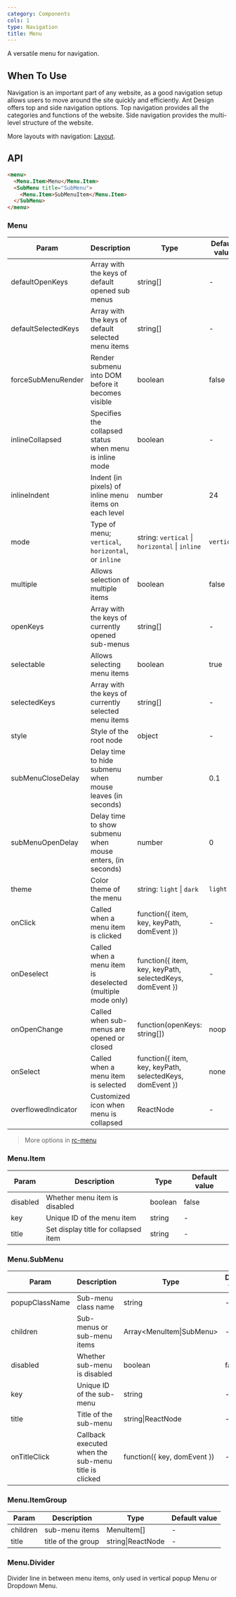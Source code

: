 ```yaml
---
category: Components
cols: 1
type: Navigation
title: Menu
---
```


A versatile menu for navigation.

## When To Use

Navigation is an important part of any website, as a good navigation setup allows users to move around the site quickly and efficiently. Ant Design offers top and side navigation options. Top navigation provides all the categories and functions of the website. Side navigation provides the multi-level structure of the website.

More layouts with navigation: [Layout](/components/layout).

## API

```html
<menu>
  <Menu.Item>Menu</Menu.Item>
  <SubMenu title="SubMenu">
    <Menu.Item>SubMenuItem</Menu.Item>
  </SubMenu>
</menu>
```

### Menu

| Param | Description | Type | Default value |
| --- | --- | --- | --- |
| defaultOpenKeys | Array with the keys of default opened sub menus | string\[] | - |
| defaultSelectedKeys | Array with the keys of default selected menu items | string\[] | - |
| forceSubMenuRender | Render submenu into DOM before it becomes visible | boolean | false |
| inlineCollapsed | Specifies the collapsed status when menu is inline mode | boolean | - |
| inlineIndent | Indent (in pixels) of inline menu items on each level | number | 24 |
| mode | Type of menu; `vertical`, `horizontal`, or `inline` | string: `vertical` \| `horizontal` \| `inline` | `vertical` |
| multiple | Allows selection of multiple items | boolean | false |
| openKeys | Array with the keys of currently opened sub-menus | string\[] | - |
| selectable | Allows selecting menu items | boolean | true |
| selectedKeys | Array with the keys of currently selected menu items | string\[] | - |
| style | Style of the root node | object | - |
| subMenuCloseDelay | Delay time to hide submenu when mouse leaves (in seconds) | number | 0.1 |
| subMenuOpenDelay | Delay time to show submenu when mouse enters, (in seconds) | number | 0 |
| theme | Color theme of the menu | string: `light` \| `dark` | `light` |
| onClick | Called when a menu item is clicked | function({ item, key, keyPath, domEvent }) | - |
| onDeselect | Called when a menu item is deselected (multiple mode only) | function({ item, key, keyPath, selectedKeys, domEvent }) | - |
| onOpenChange | Called when sub-menus are opened or closed | function(openKeys: string\[]) | noop |
| onSelect | Called when a menu item is selected | function({ item, key, keyPath, selectedKeys, domEvent }) | none |
| overflowedIndicator | Customized icon when menu is collapsed | ReactNode | - |

> More options in [rc-menu](https://github.com/react-component/menu#api)

### Menu.Item

| Param    | Description                          | Type    | Default value |
| -------- | ------------------------------------ | ------- | ------------- |
| disabled | Whether menu item is disabled        | boolean | false         |
| key      | Unique ID of the menu item           | string  | -             |
| title    | Set display title for collapsed item | string  | -             |

### Menu.SubMenu

| Param | Description | Type | Default value |
| --- | --- | --- | --- |
| popupClassName | Sub-menu class name | string | - |
| children | Sub-menus or sub-menu items | Array&lt;MenuItem\|SubMenu> | - |
| disabled | Whether sub-menu is disabled | boolean | false |
| key | Unique ID of the sub-menu | string | - |
| title | Title of the sub-menu | string\|ReactNode | - |
| onTitleClick | Callback executed when the sub-menu title is clicked | function({ key, domEvent }) | - |

### Menu.ItemGroup

| Param    | Description        | Type              | Default value |
| -------- | ------------------ | ----------------- | ------------- |
| children | sub-menu items     | MenuItem\[]       | -             |
| title    | title of the group | string\|ReactNode | -             |

### Menu.Divider

Divider line in between menu items, only used in vertical popup Menu or Dropdown Menu.
